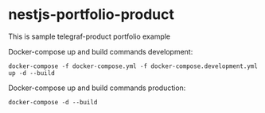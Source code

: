 # nestjs-portfolio-product
This is sample telegraf-product portfolio example

Docker-compose up and build commands development:
```
docker-compose -f docker-compose.yml -f docker-compose.development.yml up -d --build
```

Docker-compose up and build commands production:
```
docker-compose -d --build
```